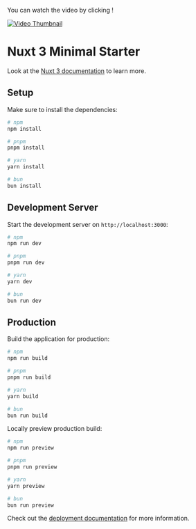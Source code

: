 

You can watch the video by clicking !


[![Video Thumbnail](https://i9.ytimg.com/vi_webp/aIKvxXebzGk/mq2.webp?sqp=CNzVhLUG&rs=AOn4CLAtIbCCVtBOEYqoOxZqfszV5b_Oqw)](https://www.youtube.com/watch?v=aIKvxXebzGk)


# Nuxt 3 Minimal Starter

Look at the [Nuxt 3 documentation](https://nuxt.com/docs/getting-started/introduction) to learn more.

## Setup

Make sure to install the dependencies:

```bash
# npm
npm install

# pnpm
pnpm install

# yarn
yarn install

# bun
bun install
```

## Development Server

Start the development server on `http://localhost:3000`:

```bash
# npm
npm run dev

# pnpm
pnpm run dev

# yarn
yarn dev

# bun
bun run dev
```

## Production

Build the application for production:

```bash
# npm
npm run build

# pnpm
pnpm run build

# yarn
yarn build

# bun
bun run build
```

Locally preview production build:

```bash
# npm
npm run preview

# pnpm
pnpm run preview

# yarn
yarn preview

# bun
bun run preview
```

Check out the [deployment documentation](https://nuxt.com/docs/getting-started/deployment) for more information.
